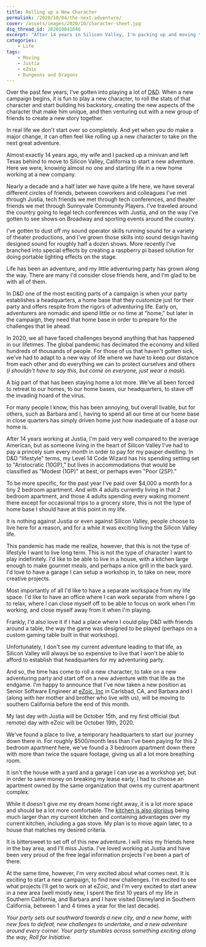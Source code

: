 ```yaml
---
title: Rolling up a New Character
permalink: /2020/10/04/the-next-adventure/
cover: /assets/images/2020/10/character-sheet.jpg
dsq_thread_id: 202010041646
excerpt: "After 14 years in Silicon Valley, I'm packing up and moving to southern California, to take on new challenges."
categories:
    - Life
tags:
    - Moving
    - Justia
    - eZoic
    - Dungeons and Dragons
---
```

Over the past few years, I've gotten into playing a lot of <abbr title="Dungeons & Dragons">D&D</abbr>. When a new campaign begins, it is fun to play a new character, to roll the stats of that character and start building his backstory, creating the new aspects of the character that make him unique, and then venturing out with a new group of friends to create a new story together.

In real life we don't start over so completely. And yet when you do make a major change, it can often feel like rolling up a new character to take on the next great adventure.

Almost exactly 14 years ago, my wife and I packed up a minivan and left Texas behind to move to Silicon Valley, California to start a new adventure. Here we were, knowing almost no one and starting life in a new home working at a new company.

Nearly a decade and a half later we have quite a life here, we have several different circles of friends, between coworkers and colleagues I've met through Justia, tech friends we met through tech conferences, and theater friends we met through Sunnyvale Community Players. I've traveled around the country going to legal tech conferences with Justia, and on the way I've gotten to see shows on Broadway and sporting events around the country.

I've gotten to dust off my sound operator skills running sound for a variety of theater productions, and I've grown those skills into sound design having designed sound for roughly half a dozen shows. More recently I've branched into special effects by creating a raspberry pi based solution for doing portable lighting effects on the stage.

Life has been an adventure, and my little adventuring party has grown along the way. There are many I'd consider close friends here, and I'm glad to be with all of them.

In D&D one of the most exciting parts of a campaign is when your party establishes a headquarters, a home base that they customize just for their party and offers respite from the rigors of adventuring life. Early on, adventurers are nomadic and spend little or no time at "home," but later in the campaign, they need that home base in order to prepare for the challenges that lie ahead.

In 2020, we all have faced challenges beyond anything that has happened in our lifetimes. The global pandemic has decimated the economy and killed hundreds of thousands of people. For those of us that haven't gotten sick, we've had to adapt to a new way of life where we have to keep our distance from each other and do everything we can to protect ourselves and others (_I shouldn't have to say this, but come on everyone, just wear a mask_).

A big part of that has been staying home a lot more. We've all been forced to retreat to our homes, to our home bases, our headquarters, to stave off the invading hoard of the virus.

For many people I know, this has been annoying, but overall livable, but for others, such as Barbara and I, having to spend all our time at our home base in close quarters has simply driven home just how inadequate of a base our home is.

After 14 years working at Justia, I'm paid very well compared to the average American, but as someone living in the heart of Silicon Valley I've had to pay a princely sum every month in order to pay for my pauper dwelling. In D&D "lifestyle" terms, my Level 14 Code Wizard has his spending setting set to "Aristocratic (10GP)," but lives in accommodations that would be classified as "Modest (1GP)" at best, or perhaps even "Poor (2SP)."

To be more specific, for the past year I've paid over $4,000 a month for a tiny 2 bedroom apartment.  And with 4 adults currently living in that 2 bedroom apartment, and those 4 adults spending every waking moment there except for occasional trips to a grocery store, this is not the type of home base I should have at this point in my life.

It is nothing against Justia or even against Silicon Valley, people choose to live here for a reason, and for a while it was exciting living the Silicon Valley life.

This pandemic has made me realize, however, that this is not the type of lifestyle I want to live long term. This is not the type of character I want to play indefinitely. I'd like to be able to live in a house, with a kitchen large enough to make gourmet meals, and perhaps a nice grill in the back yard. I'd love to have a garage I can setup a workshop in, to take on new, more creative projects.

Most importantly of all I'd like to have a separate workspace from my life space. I'd like to have an office where I can work separate from where I go to relax, where I can close myself off to be able to focus on work when I'm working, and close myself away from it when I'm playing.

Frankly, I'd also love it if I had a place where I could play D&D with friends around a table, the way the game was designed to be played (perhaps on a custom gaming table built in that workshop).

Unfortunately, I don't see my current adventure leading to that life, as Silicon Valley will always be so expensive to live that I won't be able to afford to establish that headquarters for my adventuring party.

And so, the time has come to roll a new character, to take on a new adventuring party and start off on a new adventure with that life as the endgame. I'm happy to announce that I've now taken a new position as Senior Software Engineer at [eZoic, Inc](https://www.ezoic.com) in Carlsbad, CA, and Barbara and I (along with her mother and brother who live with us), will be moving to southern California before the end of this month.

My last day with Justia will be October 15th, and my first official (but remote) day with eZoic will be October 19th, 2020.

We've found a place to live, a temporary headquarters to start our journey down there in. For roughly $500/month less than I've been paying for this 2 bedroom apartment here, we've found a 3 bedroom apartment down there with more than twice the square footage, giving us all a lot more breathing room.

It isn't the house with a yard and a garage I can use as a workshop yet, but in order to save money on breaking my lease early, I had to choose an apartment owned by the same organization that owns my current apartment complex. 

<amp-img src="{{ site.baseurl }}/assets/images/2020/10/new-kitchen.png" alt="Check out that Kitchen!" width="6342" height="2406" layout="responsive" lightbox></amp-img>

While it doesn't give me my dream home right away, it is a lot more space and should be a lot more comfortable. The [kitchen is also glorious](https://my.matterport.com/show/?m=LBF9qr6AHpw&sr=-2.55,.79&ss=3) being much larger than my current kitchen and containing advantages over my current kitchen, including a gas stove. My plan is to move again later, to a house that matches my desired criteria.

It is bittersweet to set off of this new adventure. I will miss my friends here in the bay area, and I'll miss Justia. I've loved working at Justia and have been very proud of the free legal information projects I've been a part of there.

At the same time, however, I'm very excited about what comes next. It is exciting to start a new campaign, to find new challenges.  I'm excited to see what projects I'll get to work on at eZoic, and I'm very excited to start anew in a new area (well mostly new, I spent the first 10 years of my life in Southern California, and Barbara and I have visited Disneyland in Southern California, between 1 and 4 times a year for the last decade).

_Your party sets out southward towards a new city, and a new home, with new foes to defeat, new challenges to undertake, and a new adventure around every corner.  Your party stumbles across something exciting along the way, Roll for Initiative._